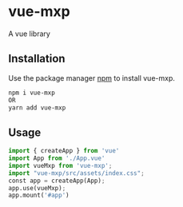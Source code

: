 # vue-mxp

A vue library

## Installation

Use the package manager [npm](https://nodejs.org/en/download/) to install vue-mxp.

```bash
npm i vue-mxp
OR
yarn add vue-mxp
```

## Usage

```python
import { createApp } from 'vue'
import App from './App.vue'
import vueMxp from 'vue-mxp';
import "vue-mxp/src/assets/index.css";
const app = createApp(App);
app.use(vueMxp);
app.mount('#app')
```
